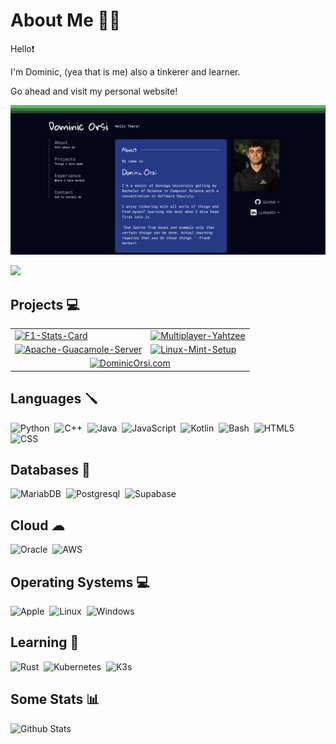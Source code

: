 # About Me 👨‍💻
Hello❗

I'm Dominic, (yea that is me) also a tinkerer and learner. 

Go ahead and visit my personal website!

[<img src="images/website.png">](https://dominicorsi.com)



![](https://komarev.com/ghpvc/?username=dominicorsi&style=for-the-badge)

## Projects 💻
<table>
  <tr>
    <td>
      <a href="https://github.com/dominicorsi/f1-stats-app">
        <img src="https://github-readme-stats.vercel.app/api/pin/?username=dominicorsi&repo=F1-Stats-App&theme=apprentice" alt="F1-Stats-Card" width="350" >
      </a>
    </td>
    <td>
      <a href="https://github.com/dominicorsi/Multiplayer-Yahtzee">
        <img src="https://github-readme-stats.vercel.app/api/pin/?username=dominicorsi&repo=Multiplayer-Yahtzee&theme=apprentice" alt="Multiplayer-Yahtzee" width="350" >
      </a>
    </td>
  </tr>
  <tr>
    <td>
      <a href="https://github.com/DominicOrsi/Apache-Guacamole-Server">
        <img src="https://github-readme-stats.vercel.app/api/pin/?username=dominicorsi&repo=Apache-Guacamole-Server&theme=apprentice" alt="Apache-Guacamole-Server" width="350" >
      </a>
    </td>
    <td>
      <a href="https://github.com/DominicOrsi/Linux-Mint-Setup">
        <img src="https://github-readme-stats.vercel.app/api/pin/?username=dominicorsi&repo=Linux-Mint-Setup&theme=apprentice" alt="Linux-Mint-Setup" width="350">
      </a>
    </td>
  </tr>
  <tr style="text-align: center">
    <td colspan="2">
      <a href="https://github.com/DominicOrsi/DominicOrsi.com">
        <img src="https://github-readme-stats.vercel.app/api/pin/?username=DominicOrsi&repo=DominicOrsi.com&theme=apprentice" alt="DominicOrsi.com" width="400" >
      </a>
    </td>
  </tr>
</table>





## Languages 🪛
<div>
  <img src="https://cdn.jsdelivr.net/gh/devicons/devicon@latest/icons/python/python-original.svg" title="Python" alt="Python" width=40 height=40/>&nbsp;
  <img src="https://cdn.jsdelivr.net/gh/devicons/devicon@latest/icons/cplusplus/cplusplus-original.svg" title="C++" alt="C++" width=40 height=40/>&nbsp;
  <img src="https://cdn.jsdelivr.net/gh/devicons/devicon@latest/icons/java/java-original.svg" title="Java" alt="Java" width=40 height=40/>&nbsp;
  <img src="https://cdn.jsdelivr.net/gh/devicons/devicon@latest/icons/javascript/javascript-original.svg" title="JavaScript" alt="JavaScript" width=40 height=40/>&nbsp;
  <img src="https://cdn.jsdelivr.net/gh/devicons/devicon@latest/icons/kotlin/kotlin-original.svg" title="Kotlin" alt="Kotlin" width=40 height=40/>&nbsp;
  <img src="https://cdn.jsdelivr.net/gh/devicons/devicon@latest/icons/bash/bash-original.svg" title="Bash" alt="Bash" width=40 height=40/>&nbsp;
  <img src="https://cdn.jsdelivr.net/gh/devicons/devicon@latest/icons/html5/html5-original.svg" title="HTML5" alt="HTML5" width=40 height=40/>&nbsp;
  <img src="https://cdn.jsdelivr.net/gh/devicons/devicon@latest/icons/css3/css3-original.svg" title="CSS" alt="CSS" width=40 height=40/>&nbsp;
</div>

## Databases 📀
<div>
  <img src="https://cdn.jsdelivr.net/gh/devicons/devicon@latest/icons/mariadb/mariadb-original.svg" title="MariabDB" alt="MariabDB" width=40 height=40/>&nbsp;
  <img src="https://cdn.jsdelivr.net/gh/devicons/devicon@latest/icons/postgresql/postgresql-original.svg" title="Postgresql" alt="Postgresql" width=40 height=40/>&nbsp;
  <img src="https://cdn.jsdelivr.net/gh/devicons/devicon@latest/icons/supabase/supabase-original.svg" title="Supabase" alt="Supabase" width=40 height=40/>&nbsp;
</div>

## Cloud ☁
<div>
  <img src="https://cdn.jsdelivr.net/gh/devicons/devicon@latest/icons/oracle/oracle-original.svg" title="Oracle" alt="Oracle" width=40 height=40/>&nbsp;
  <img src="https://cdn.jsdelivr.net/gh/devicons/devicon@latest/icons/amazonwebservices/amazonwebservices-plain-wordmark.svg" title="AWS" alt="AWS" width=40 height=40/>&nbsp;
</div>

## Operating Systems 💻
<div>
  <img src="https://cdn.jsdelivr.net/gh/devicons/devicon@latest/icons/apple/apple-original.svg" title="Apple" alt="Apple" width=40 height=40/>&nbsp;
  <img src="https://cdn.jsdelivr.net/gh/devicons/devicon@latest/icons/linux/linux-original.svg" title="Linux" alt="Linux" width=40 height=40/>&nbsp;
  <img src="https://cdn.jsdelivr.net/gh/devicons/devicon@latest/icons/windows11/windows11-original.svg" title="Windows" alt="Windows" width=40 height=40/>&nbsp;
</div>


## Learning 📝
<div>
  <img src="https://cdn.jsdelivr.net/gh/devicons/devicon@latest/icons/rust/rust-original.svg" title="Rust" alt="Rust" width=40 height=40/>&nbsp;
  <img src="https://cdn.jsdelivr.net/gh/devicons/devicon@latest/icons/kubernetes/kubernetes-original.svg" title="Kubernetes" alt="Kubernetes" width=40 height=40/>&nbsp;
  <img src="https://cdn.jsdelivr.net/gh/devicons/devicon@latest/icons/k3s/k3s-original-wordmark.svg" title="K3s" alt="K3s" width=40 height=40/>&nbsp;
</div>


## Some Stats 📊
![Github Stats](https://github-readme-stats.vercel.app/api?username=dominicorsi&theme=apprentice)
